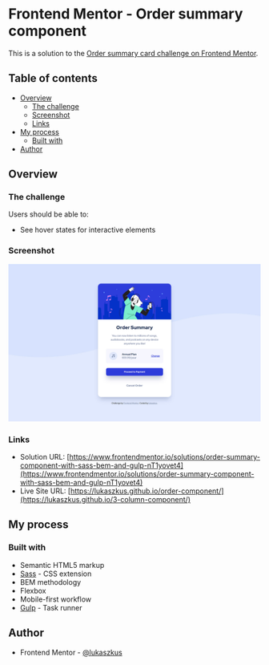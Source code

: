# Frontend Mentor - Order summary component

This is a solution to the [Order summary card challenge on Frontend Mentor](https://www.frontendmentor.io/challenges/order-summary-component-QlPmajDUj).

## Table of contents

- [Overview](#overview)
  - [The challenge](#the-challenge)
  - [Screenshot](#screenshot)
  - [Links](#links)
- [My process](#my-process)
  - [Built with](#built-with)
- [Author](#author)

## Overview

### The challenge

Users should be able to:

- See hover states for interactive elements

### Screenshot

![](./screenshot.jpg)

### Links

- Solution URL: [https://www.frontendmentor.io/solutions/order-summary-component-with-sass-bem-and-gulp-nT1yovet4](https://www.frontendmentor.io/solutions/order-summary-component-with-sass-bem-and-gulp-nT1yovet4)
- Live Site URL: [https://lukaszkus.github.io/order-component/](https://lukaszkus.github.io/3-column-component/)

## My process

### Built with

- Semantic HTML5 markup
- [Sass](https://sass-lang.com/) - CSS extension
- BEM methodology
- Flexbox
- Mobile-first workflow
- [Gulp](https://gulpjs.com/) - Task runner

## Author

- Frontend Mentor - [@lukaszkus](https://www.frontendmentor.io/profile/lukaszkus)
